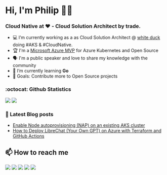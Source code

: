 # Hi, I'm Philip :tipping_hand_man:

<h3>Cloud Native at ❤️ - Cloud Solution Architect by trade.</h3>

- :computer: I’m currently working as a as Cloud Solution Architect @ [white duck](https://whiteduck.de/) doing #AKS & #CloudNative.
- :trophy: I'm a [Microsoft Azure MVP](https://mvp.microsoft.com/en-US/mvp/profile/74b6d12a-0cce-ed11-a7c6-000d3a5603d3) for Azure Kubernetes and Open Source
- :speaking_head: I'm a public speaker and love to share my knowledge with the community
- :seedling: I’m currently learning **Go**
- :goal_net: Goals: Contribute more to Open Source projects

### :octocat: Github Statistics

![](http://github-profile-summary-cards.vercel.app/api/cards/profile-details?username=philwelz&theme=transparent)
![](http://github-profile-summary-cards.vercel.app/api/cards/stats?username=philwelz&theme=transparent)

### :card_index: Latest Blog posts

- [Enable Node autoprovisioning (NAP) on an existing AKS cluster](https://philipwelz.com/enable-nap-on-an-existing-aks-cluster)
- [How to Deploy LibreChat (Your Own GPT) on Azure with Terraform and GitHub Actions](https://philipwelz.com/how-to-deploy-librechat-your-own-gpt-on-azure-with-terraform-and-github-actions)

## :mailbox: How to reach me

[![](https://img.shields.io/badge/-@philwelz-000000?style=for-the-badge&logo=X&logoColor=ffffff)](https://twitter.com/philwelz)
[![](https://img.shields.io/badge/philipwelz-0A66C2?style=for-the-badge&logo=linkedin&logoColor=#0A66C2)](https://www.linkedin.com/in/philipwelz)
[![](https://img.shields.io/badge/-@philipwelz.cloud-1185FE?style=for-the-badge&logo=bluesky&logoColor=white)](https://bsky.app/profile/philipwelz.cloud)
[![](https://img.shields.io/badge/-@philwelz-%23181717?style=for-the-badge&logo=github)](https://github.com/philwelz)
[![](https://img.shields.io/badge/-philipwelz.com-2962FF?style=for-the-badge&logo=hashnode&logoColor=white)](https://philipwelz.com/)

